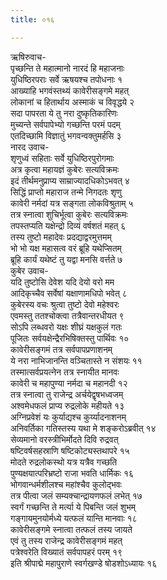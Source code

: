 ```yaml
---
title: ०१६

---
```

ऋषिरुवाच-  
पृच्छन्ति ते महात्मानो नारदं हि महाजनाः  
युधिष्ठिरपराः सर्वे ऋषयश्च तपोधनाः १  
आख्याहि भगवंस्तथ्यं कावेरीसङ्गमे महत्  
लोकानां च हितार्थाय अस्माकं च विवृद्धये २  
सदा पापरता ये तु नरा दुष्कृतिकारिणः  
मुच्यन्ते सर्वपापेभ्यो गच्छन्ति परमं पदम्  
एतदिच्छामि विज्ञातुं भगवन्वक्तुमर्हसि ३  
नारद उवाच-  
शृणुध्वं सहिताः सर्वे युधिष्ठिरपुरोगमाः  
अत्र कृत्वा महायज्ञं कुबेरः सत्यविक्रमः  
इदं तीर्थमनुप्राप्य साम्राज्यादधिकोऽभवत् ४  
सिद्धिं प्राप्तो महाराज तन्मे निगदतः शृणु  
कावेरी नर्मदां यत्र सङ्गता लोकविश्रुताम् ५  
तत्र स्नात्वा शुचिर्भूत्वा कुबेरः सत्यविक्रमः  
तपस्तप्यति यक्षेन्द्रो दिव्यं वर्षशतं महत् ६  
तस्य तुष्टो महादेवः प्रदद्याद्वरमुत्तमम्  
भो भो यक्ष महासत्व वरं ब्रूहि यथेप्सितम्  
ब्रूहि कार्यं यथेष्टं तु यद्वा मनसि वर्त्तते ७  
कुबेर उवाच-  
यदि तुष्टोसि देवेश यदि देयो वरो मम  
आदिकृच्चैव सर्वेषां यक्षाणामधिपो भवेत् ८  
कुबेरस्य वचः श्रुत्वा तुष्टो देवो महेश्वरः  
एवमस्तु ततश्चोक्त्वा तत्रैवान्तरधीयत ९  
सोऽपि लब्धवरो यक्षः शीघ्रं यक्षकुलं गतः  
पूजितः सर्वयक्षेन्द्रैरभिषिक्तस्तु पार्थिवः १०  
कावेरीसङ्गमं तत्र सर्वपापप्रणाशनम्  
ये नरा नाभिजानन्ति वञ्चितास्ते न संशयः ११  
तस्मात्सर्वप्रयत्नेन तत्र स्नायीत मानवः  
कावेरी च महापुण्या नर्मदा च महानदी १२  
तत्र स्नात्वा तु राजेन्द्र अर्चयेद्वृषभध्वजम्  
अश्वमेधफलं प्राप्य रुद्रलोके महीयते १३  
अग्निप्रवेशं यः कुर्याद्यश्च कुर्य्यादनाशनम्  
अनिवर्तिका गतिस्तस्य यथा मे शङ्करोऽब्रवीत् १४  
सेव्यमानो वरस्त्रीभिर्मोदते दिवि रुद्रवत्  
षष्टिवर्षसहस्राणि षष्टिकोट्यस्तथापरे १५  
मोदते रुद्रलोकस्थो यत्र यत्रैव गच्छति  
पुण्यक्षयात्परिभ्रष्टो राजा भवति धार्मिकः १६  
भोगवान्धर्मशीलश्च महांश्चैव कुलोद्भवः  
तत्र पीत्वा जलं सम्यक्चान्द्रायणफलं लभेत् १७  
स्वर्गं गच्छन्ति ते मर्त्या ये पिबन्ति जलं शुभम्  
गङ्गायमुनयोर्मध्ये यत्फलं यान्ति मानवाः १८  
कावेरीसङ्गमे स्नात्वा तत्फलं तस्य जायते  
एवं तु तस्य राजेन्द्र कावेरीसङ्गमं महत्  
पत्रेश्वरेति विख्यातं सर्वपापहरं परम् १९  
इति श्रीपाद्मे महापुराणे स्वर्गखण्डे षोडशोऽध्यायः १६